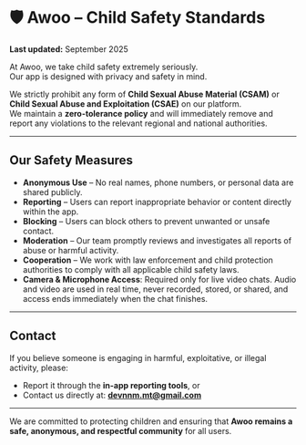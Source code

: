 # 🛡️ Awoo – Child Safety Standards
**Last updated:** September 2025  

At Awoo, we take child safety extremely seriously.  
Our app is designed with privacy and safety in mind.  

We strictly prohibit any form of **Child Sexual Abuse Material (CSAM)** or **Child Sexual Abuse and Exploitation (CSAE)** on our platform.  
We maintain a **zero-tolerance policy** and will immediately remove and report any violations to the relevant regional and national authorities.  

---

## Our Safety Measures  

- **Anonymous Use** – No real names, phone numbers, or personal data are shared publicly.  
- **Reporting** – Users can report inappropriate behavior or content directly within the app.  
- **Blocking** – Users can block others to prevent unwanted or unsafe contact.  
- **Moderation** – Our team promptly reviews and investigates all reports of abuse or harmful activity.  
- **Cooperation** – We work with law enforcement and child protection authorities to comply with all applicable child safety laws.  
- **Camera & Microphone Access**: Required only for live video chats. Audio and video are used in real time, never recorded, stored, or shared, and access ends immediately when the chat finishes.

---

## Contact  

If you believe someone is engaging in harmful, exploitative, or illegal activity, please:  
- Report it through the **in-app reporting tools**, or  
- Contact us directly at: **devnnm.mt@gmail.com**  

---

We are committed to protecting children and ensuring that **Awoo remains a safe, anonymous, and respectful community** for all users.
